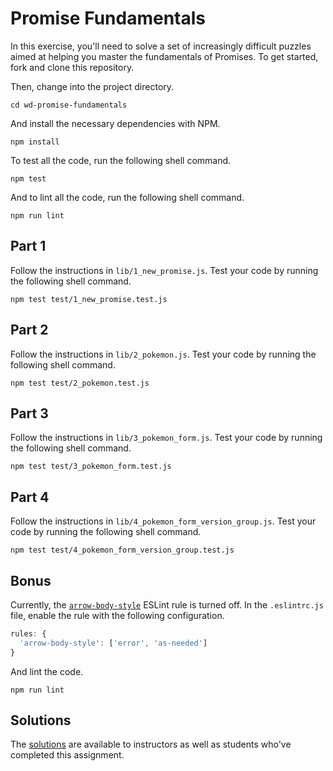 # Promise Fundamentals

In this exercise, you'll need to solve a set of increasingly difficult puzzles aimed at helping you master the fundamentals of Promises. To get started, fork and clone this repository.

Then, change into the project directory.

```shell
cd wd-promise-fundamentals
```

And install the necessary dependencies with NPM.

```shell
npm install
```

To test all the code, run the following shell command.

```shell
npm test
```

And to lint all the code, run the following shell command.

```shell
npm run lint
```

## Part 1

Follow the instructions in `lib/1_new_promise.js`. Test your code by running the following shell command.

```shell
npm test test/1_new_promise.test.js
```

## Part 2

Follow the instructions in `lib/2_pokemon.js`. Test your code by running the following shell command.

```shell
npm test test/2_pokemon.test.js
```

## Part 3

Follow the instructions in `lib/3_pokemon_form.js`. Test your code by running the following shell command.

```shell
npm test test/3_pokemon_form.test.js
```

## Part 4

Follow the instructions in `lib/4_pokemon_form_version_group.js`. Test your code by running the following shell command.

```shell
npm test test/4_pokemon_form_version_group.test.js
```

## Bonus

Currently, the [`arrow-body-style`](http://eslint.org/docs/rules/arrow-body-style) ESLint rule is turned off. In the `.eslintrc.js` file, enable the rule with the following configuration.

```javascript
rules: {
  'arrow-body-style': ['error', 'as-needed']
}
```

And lint the code.

```shell
npm run lint
```

## Solutions

The [solutions](https://github.com/gSchool/wd-promise-fundamentals-solution) are available to instructors as well as students who've completed this assignment.
